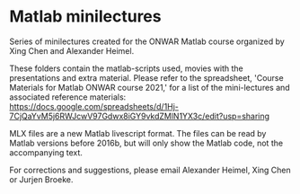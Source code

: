# Matlab minilectures #

Series of minilectures created for the ONWAR Matlab course 
organized by Xing Chen and Alexander Heimel.

These folders contain the matlab-scripts used, movies with the
presentations and extra material. Please refer to the 
spreadsheet, 'Course Materials for Matlab ONWAR course 2021,'
for a list of the mini-lectures and associated reference
materials:
https://docs.google.com/spreadsheets/d/1Hj-7CjQaYvM5j6RWJcwV97Gdwx8iGY9vkdZMlN1YX3c/edit?usp=sharing

MLX files are a new Matlab livescript format. The files can
be read by Matlab versions before 2016b, but will only show
the Matlab code, not the accompanying text.

For corrections and suggestions, please email Alexander Heimel,
Xing Chen or Jurjen Broeke.
